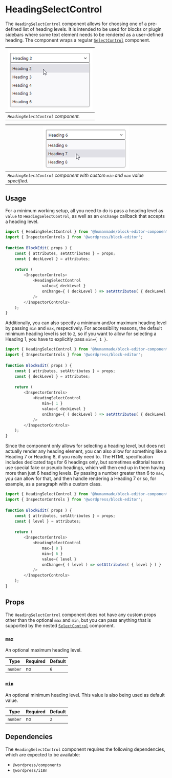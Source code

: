 # HeadingSelectControl

The `HeadingSelectControl` component allows for choosing one of a pre-defined list of heading levels.
It is intended to be used for blocks or plugin sidebars where some text element needs to be rendered as a user-defined heading.
The component wraps a regular [`SelectControl`](https://github.com/WordPress/gutenberg/blob/trunk/packages/components/src/select-control/index.tsx) component.

| ![heading-select-control--default.png](../../../assets/images/heading-select-control--default.png) |
|----------------------------------------------------------------------------------------------------|
| _`HeadingSelectControl` component._                                                                |

| ![heading-select-control--custom.png](../../../assets/images/heading-select-control--custom.png) |
|--------------------------------------------------------------------------------------------------|
| _`HeadingSelectControl` component with custom `min` and `max` value specified._                  |

## Usage

For a minimum working setup, all you need to do is pass a heading level as `value` to `HeadingSelectControl`, as well as an `onChange` callback that accepts a heading level.

```js
import { HeadingSelectControl } from '@humanmade/block-editor-components';
import { InspectorControls } from '@wordpress/block-editor';

function BlockEdit( props ) {
	const { attributes, setAttributes } = props;
	const { deckLevel } = attributes;

	return (
		<InspectorControls>
			<HeadingSelectControl
				value={ deckLevel }
				onChange={ ( deckLevel ) => setAttributes( { deckLevel } ) }
			/>
		</InspectorControls>
	);
}
```

Additionally, you can also specify a minimum and/or maximum heading level by passing `min` and `max`, respectively.
For accessibility reasons, the default minimum heading level is set to `2`, so if you want to allow for selecting a Heading 1, you have to explicitly pass `min={ 1 }`.

```js
import { HeadingSelectControl } from '@humanmade/block-editor-components';
import { InspectorControls } from '@wordpress/block-editor';

function BlockEdit( props ) {
	const { attributes, setAttributes } = props;
	const { deckLevel } = attributes;

	return (
		<InspectorControls>
			<HeadingSelectControl
				min={ 1 }
				value={ deckLevel }
				onChange={ ( deckLevel ) => setAttributes( { deckLevel } ) }
			/>
		</InspectorControls>
	);
}
```

Since the component only allows for selecting a heading level, but does not actually render any heading element, you can also allow for something like a Heading 7 or Heading 8, if you really need to.
The HTML specification includes dedicated tags for 6 headings only, but sometimes editorial teams use special fake or pseudo headings, which will then end up in them having more than just 6 heading levels.
By passing a number greater than 6 to `max`, you can allow for that, and then handle rendering a Heading 7 or so, for example, as a paragraph with a custom class.

```js
import { HeadingSelectControl } from '@humanmade/block-editor-components';
import { InspectorControls } from '@wordpress/block-editor';

function BlockEdit( props ) {
	const { attributes, setAttributes } = props;
	const { level } = attributes;

	return (
		<InspectorControls>
			<HeadingSelectControl
				max={ 8 }
				min={ 6 }
				value={ level }
				onChange={ ( level ) => setAttributes( { level } ) }
			/>
		</InspectorControls>
	);
}
```

## Props

The `HeadingSelectControl` component does not have any custom props other than the optional `max` and `min`, but you can pass anything that is supported by the nested [`SelectControl`](https://github.com/WordPress/gutenberg/blob/trunk/packages/components/src/select-control/index.tsx) component.

### `max`

An optional maximum heading level.

| Type                                 | Required                             | Default                              |
|--------------------------------------|--------------------------------------|--------------------------------------|
| `number`                             | no                                   | `6`                                  |

### `min`

An optional minimum heading level.
This value is also being used as default value.

| Type                                 | Required                             | Default                              |
|--------------------------------------|--------------------------------------|--------------------------------------|
| `number`                             | no                                   | `2`                                  |

## Dependencies

The `HeadingSelectControl` component requires the following dependencies, which are expected to be available:

- `@wordpress/components`
- `@wordpress/i18n`

